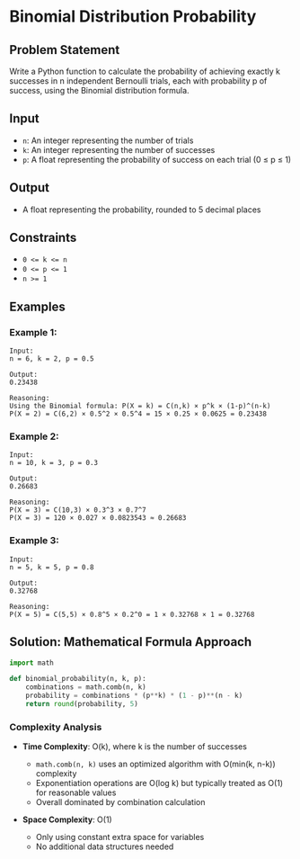 # Binomial Distribution Probability

## Problem Statement

Write a Python function to calculate the probability of achieving exactly k successes in n independent Bernoulli trials, each with probability p of success, using the Binomial distribution formula.

## Input
* `n`: An integer representing the number of trials
* `k`: An integer representing the number of successes
* `p`: A float representing the probability of success on each trial (0 ≤ p ≤ 1)

## Output
* A float representing the probability, rounded to 5 decimal places

## Constraints
* `0 <= k <= n`
* `0 <= p <= 1`
* `n >= 1`

## Examples

### Example 1:
```
Input:
n = 6, k = 2, p = 0.5

Output:
0.23438

Reasoning:
Using the Binomial formula: P(X = k) = C(n,k) × p^k × (1-p)^(n-k)
P(X = 2) = C(6,2) × 0.5^2 × 0.5^4 = 15 × 0.25 × 0.0625 = 0.23438
```

### Example 2:
```
Input:
n = 10, k = 3, p = 0.3

Output:
0.26683

Reasoning:
P(X = 3) = C(10,3) × 0.3^3 × 0.7^7
P(X = 3) = 120 × 0.027 × 0.0823543 ≈ 0.26683
```

### Example 3:
```
Input:
n = 5, k = 5, p = 0.8

Output:
0.32768

Reasoning:
P(X = 5) = C(5,5) × 0.8^5 × 0.2^0 = 1 × 0.32768 × 1 = 0.32768
```

## Solution: Mathematical Formula Approach

```python
import math

def binomial_probability(n, k, p):
    combinations = math.comb(n, k)
    probability = combinations * (p**k) * (1 - p)**(n - k) 
    return round(probability, 5)
```

### Complexity Analysis

- **Time Complexity**: O(k), where k is the number of successes
  - `math.comb(n, k)` uses an optimized algorithm with O(min(k, n-k)) complexity
  - Exponentiation operations are O(log k) but typically treated as O(1) for reasonable values
  - Overall dominated by combination calculation

- **Space Complexity**: O(1)
  - Only using constant extra space for variables
  - No additional data structures needed

